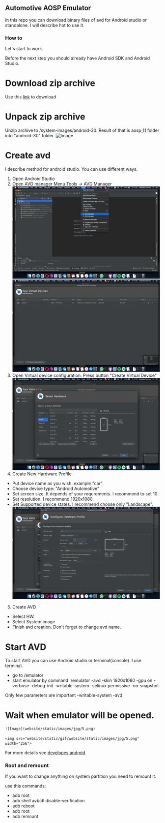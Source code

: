 ## Automotive AOSP Emulator

In this repo you can download binary files of avd for Android studio or standalone. I will describe hot to use it.

### How to

Let's start to work. 

Before the next step you should already have Android SDK and Android Studio.

# Download zip archive
Use this [link](https://github.com/vladislav-smirnov/automotive-emulator-aosp/raw/main/aosp_11.zip) to download

# Unpack zip archive

Unzip archive to <Android SDK path>/system-images/android-30. Result of that is aosp_11 folder into "android-30" folder.
![Image](website/static/images/jpg/2.png) 
  
# Create avd
  I describe method for android studio. You can use different ways.
  
  1. Open Android Studio
  2. Open AVD manager 
  Menu  Tools -> AVD Manager
  ![Image](website/static/images/jpg/avd_manager.png) 
  ![Image](website/static/images/jpg/avd_manager_opened.png) 
  3. Open Virtual device configuration.
  Press button "Create Virtual Device"
  ![Image](website/static/images/jpg/create_vd.png) 
  4. Create New Hardware Profile
  - Put device name as you wish. example "car"
  - Choose device type: "Android Automotive"
  - Set screen size. It depends of your requrements. I recommend to set 10. 
  - Set resolution. I recommend 1920x1080.
  - Set Supported device states. I recommend choose only "Landscape".
    ![Image](website/static/images/jpg/parameter_avd.png) 
  5. Create AVD 
  - Select HW.
  - Select System image
  - Finish avd creation. Don't forget to change avd name.
  
# Start AVD
  To start AVD you can use Android studio or terminal(console).
  I use terminal. 
  - go to <Android SDK path>/emulator
  - start emulator by command ./emulator -avd <device name> -skin 1920x1080 -gpu on -verbose -debug-init -writable-system  -selinux permissive -no-snapshot
  
  Only few parameters are important 
  -writable-system 
  -avd <device name>

# Wait when emulator will be opened. 
    ![Image](website/static/images/jpg/5.png) 
    
    <img src="website/static/gif/website/static/images/jpg/5.png" width="256">

For more details see [developes android](https://developer.android.com/studio/run/managing-avds).

### Root and remount

If you want to change anything on system partition you need to remount it.

use this commands:
- adb root
- adb shell avbctl disable-verification
- adb reboot
- adb root
- adb remount
